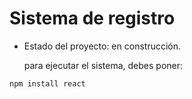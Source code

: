 <h1>Sistema de registro</h1>

- Estado del proyecto: en construcción.

  para ejecutar el sistema, debes poner:

```npm install react```
